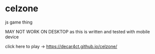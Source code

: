 # celzone
js game thing

MAY NOT WORK ON DESKTOP as this is written and tested with mobile device

click here to play -> https://decar4ct.github.io/celzone/
